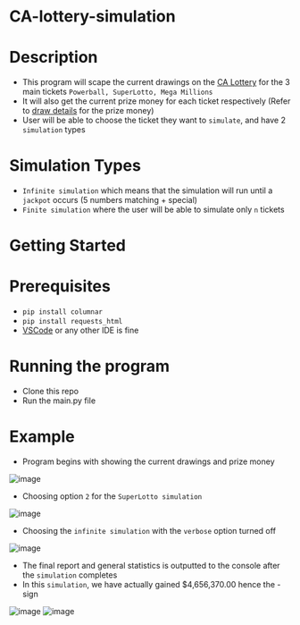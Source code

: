 # CA-lottery-simulation

# Description
- This program will scape the current drawings on the [CA Lottery](https://www.calottery.com/) for the 3 main tickets ```Powerball, SuperLotto, Mega Millions```
- It will also get the current prize money for each ticket respectively (Refer to [draw details](https://www.calottery.com/draw-games/powerball#section-content-1-3) for the prize money)
- User will be able to choose the ticket they want to ```simulate```, and have 2 ```simulation``` types


# Simulation Types
- ```Infinite simulation``` which means that the simulation will run until a ```jackpot``` occurs (5 numbers matching + special)
- ```Finite simulation``` where the user will be able to simulate only ```n``` tickets

# Getting Started

# Prerequisites
- ```pip install columnar```
- ```pip install requests_html```
- [VSCode](https://code.visualstudio.com/) or any other IDE is fine

# Running the program
- Clone this repo
- Run the main.py file

# Example

- Program begins with showing the current drawings and prize money

![image](https://user-images.githubusercontent.com/60799172/161394783-87e07f85-672e-44c4-80b2-1393744ebbbc.png)

- Choosing option ```2``` for the ```SuperLotto simulation```

![image](https://user-images.githubusercontent.com/60799172/161394820-a8108896-ea26-4259-9464-c7cb2529dabc.png)

- Choosing the ```infinite simulation``` with the ```verbose``` option turned off

![image](https://user-images.githubusercontent.com/60799172/161394832-b8ab60fc-107d-4737-b901-7587884aff17.png)

- The final report and general statistics is outputted to the console after the ```simulation``` completes
- In this ```simulation```, we have actually gained $4,656,370.00 hence the - sign

![image](https://user-images.githubusercontent.com/60799172/161394869-1f79e639-17f5-49ca-8c6b-b96c6a3a0ac9.png)
![image](https://user-images.githubusercontent.com/60799172/161394879-5d62dd69-0f51-43a0-aaa1-80647bf0ad3f.png)


